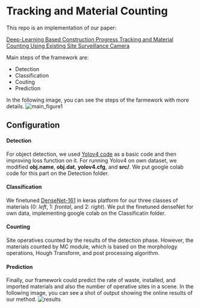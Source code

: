 # Tracking and Material Counting

This repo is an implementation of our paper:

[Deep-Learning Based Construction Progress Tracking and Material Counting Using Existing Site Surveillance Camera](https://)

Main steps of the framework are:
- Detection
- Classification
- Couting
- Prediction

In the following image, you can see the steps of the farmework with more details.
![main_figure1](https://user-images.githubusercontent.com/119409598/216583159-1b5eb1fe-525b-44cf-a351-941d647f44de.gif)

## Configuration
#### Detection
For object detection, we used [Yolov4 code](https://github.com/AlexeyAB/darknet) as a basic code and then improving loss function on it.
For running Yolov4 on own dataset, we modified **obj.name**, **obj.dat**, **yolov4.cfg**, and **src/**.
We put google colab code for this part on the Detection folder.
#### Classification
We finetuned [DenseNet-161](https://github.com/flyyufelix/DenseNet-Keras) in keras platform for our three classes of materials (0: *left*, 1: *frontal*, and 2: *right*). We put the finetuned denseNet for own data, implementing google colab on the Classificatin folder.
#### Counting
Site operatives counted by the results of the detection phase. However, the materials counted by MC module, which is based on the morphology operations, Hough Transform, and post processing algorithm.
#### Prediction
Finally, our framework could predict the rate of waste, installed, and imported materials and also the number of operative sites in a scene.
In the following image, you can see a shot of output showing the online results of our method.
![results](https://user-images.githubusercontent.com/119409598/216588602-6705e122-1ef9-444e-8da3-7cadf092372b.gif)
